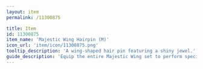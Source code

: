 ```yaml
---
layout: item
permalink: /11300875

title: Item
id: 11300875
item_name: 'Majestic Wing Hairpin (M)'
icon_url: 'item/icon/11300875.png'
tooltip_description: 'A wing-shaped hair pin featuring a shiny jewel.'
guide_description: 'Equip the entire Majestic Wing set to perform special animations.'
---
```

